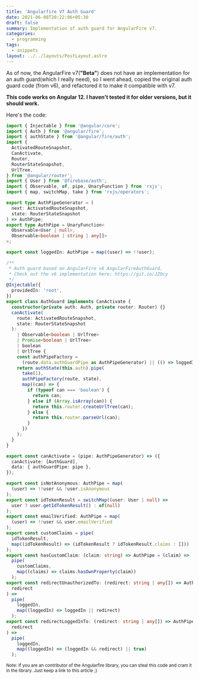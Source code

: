 ```yaml
---
title: 'Angularfire V7 Auth Guard'
date: 2021-06-08T20:22:06+05:30
draft: false
summary: Implementation of auth guard for AngularFire v7.
categories:
  - programming
tags:
  - snippets
layout: ../../layouts/PostLayout.astro
---
```


As of now, the AngularFire v7(**"Beta"**) does not have an implementation for an auth guard(which I really need), so I went ahead, copied the original auth guard code (from v6), and refactored it to make it compatible with v7.

**This code works on Angular 12. I haven't tested it for older versions, but it should work.**

Here's the code:

```ts
import { Injectable } from '@angular/core';
import { Auth } from '@angular/fire';
import { authState } from '@angular/fire/auth';
import {
  ActivatedRouteSnapshot,
  CanActivate,
  Router,
  RouterStateSnapshot,
  UrlTree,
} from '@angular/router';
import { User } from '@firebase/auth';
import { Observable, of, pipe, UnaryFunction } from 'rxjs';
import { map, switchMap, take } from 'rxjs/operators';

export type AuthPipeGenerator = (
  next: ActivatedRouteSnapshot,
  state: RouterStateSnapshot
) => AuthPipe;
export type AuthPipe = UnaryFunction<
  Observable<User | null>,
  Observable<boolean | string | any[]>
>;

export const loggedIn: AuthPipe = map((user) => !!user);

/**
 * Auth guard based on AngularFire v6 AngularFireAuthGuard.
 * Check out the v6 implementation here: https://git.io/JZOcy
 */
@Injectable({
  providedIn: 'root',
})
export class AuthGuard implements CanActivate {
  constructor(private auth: Auth, private router: Router) {}
  canActivate(
    route: ActivatedRouteSnapshot,
    state: RouterStateSnapshot
  ):
    | Observable<boolean | UrlTree>
    | Promise<boolean | UrlTree>
    | boolean
    | UrlTree {
    const authPipeFactory =
      (route.data.authGuardPipe as AuthPipeGenerator) || (() => loggedIn);
    return authState(this.auth).pipe(
      take(1),
      authPipeFactory(route, state),
      map((can) => {
        if (typeof can === 'boolean') {
          return can;
        } else if (Array.isArray(can)) {
          return this.router.createUrlTree(can);
        } else {
          return this.router.parseUrl(can);
        }
      })
    );
  }
}

export const canActivate = (pipe: AuthPipeGenerator) => ({
  canActivate: [AuthGuard],
  data: { authGuardPipe: pipe },
});

export const isNotAnonymous: AuthPipe = map(
  (user) => !!user && !user.isAnonymous
);
export const idTokenResult = switchMap((user: User | null) =>
  user ? user.getIdTokenResult() : of(null)
);
export const emailVerified: AuthPipe = map(
  (user) => !!user && user.emailVerified
);
export const customClaims = pipe(
  idTokenResult,
  map((idTokenResult) => (idTokenResult ? idTokenResult.claims : []))
);
export const hasCustomClaim: (claim: string) => AuthPipe = (claim) =>
  pipe(
    customClaims,
    map((claims) => claims.hasOwnProperty(claim))
  );
export const redirectUnauthorizedTo: (redirect: string | any[]) => AuthPipe = (
  redirect
) =>
  pipe(
    loggedIn,
    map((loggedIn) => loggedIn || redirect)
  );
export const redirectLoggedInTo: (redirect: string | any[]) => AuthPipe = (
  redirect
) =>
  pipe(
    loggedIn,
    map((loggedIn) => (loggedIn && redirect) || true)
  );
```

<sup></sub>Note: If you are an contributor of the Angularfire library, you can steal this code and cram it in the library. Just keep a link to this article ;)</sup></sub>
